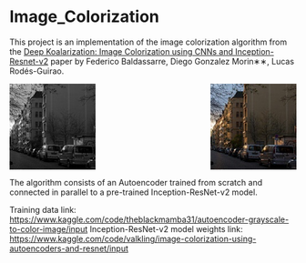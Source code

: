 # Image_Colorization

This project is an implementation of the image colorization algorithm from the [Deep Koalarization: Image Colorization using CNNs and Inception-Resnet-v2](https://arxiv.org/pdf/1712.03400.pdf) paper by Federico Baldassarre, Diego Gonzalez Morin∗∗, Lucas Rodés-Guirao.

<div style="display: flex; justify-content: space-between;">
  <img src="images/image1.jpg" alt="Image 1" width="30%">
  <img src="images/image2.jpg" alt="Image 2" width="30%">
</div>

The algorithm consists of an Autoencoder trained from scratch and connected in parallel to a pre-trained Inception-ResNet-v2 model.

Training data link: https://www.kaggle.com/code/theblackmamba31/autoencoder-grayscale-to-color-image/input
Inception-ResNet-v2 model weights link: https://www.kaggle.com/code/valkling/image-colorization-using-autoencoders-and-resnet/input
